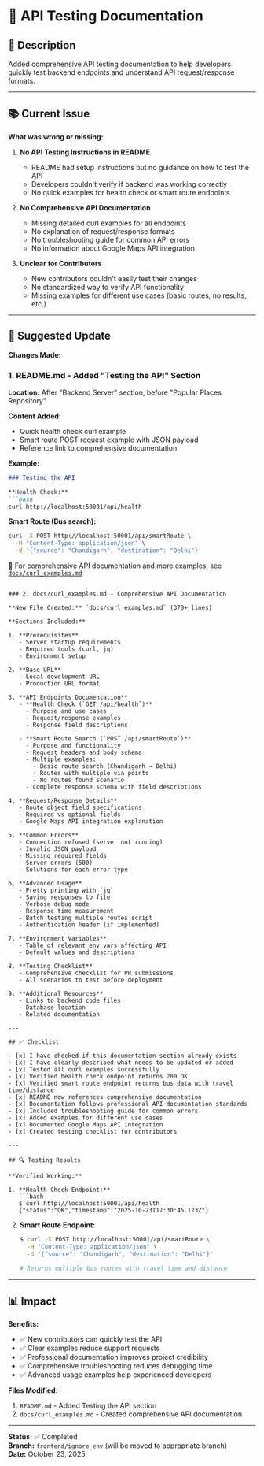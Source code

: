 # 📝 API Testing Documentation

## 📝 Description

Added comprehensive API testing documentation to help developers quickly test backend endpoints and understand API request/response formats.

---

## 📚 Current Issue

**What was wrong or missing:**

1. **No API Testing Instructions in README**
   - README had setup instructions but no guidance on how to test the API
   - Developers couldn't verify if backend was working correctly
   - No quick examples for health check or smart route endpoints

2. **No Comprehensive API Documentation**
   - Missing detailed curl examples for all endpoints
   - No explanation of request/response formats
   - No troubleshooting guide for common API errors
   - No information about Google Maps API integration

3. **Unclear for Contributors**
   - New contributors couldn't easily test their changes
   - No standardized way to verify API functionality
   - Missing examples for different use cases (basic routes, no results, etc.)

---

## 🧠 Suggested Update

**Changes Made:**

### 1. README.md - Added "Testing the API" Section

**Location:** After "Backend Server" section, before "Popular Places Repository"

**Content Added:**
- Quick health check curl example
- Smart route POST request example with JSON payload
- Reference link to comprehensive documentation

**Example:**
```markdown
### Testing the API

**Health Check:**
```bash
curl http://localhost:50001/api/health
```

**Smart Route (Bus search):**
```bash
curl -X POST http://localhost:50001/api/smartRoute \
  -H "Content-Type: application/json" \
  -d '{"source": "Chandigarh", "destination": "Delhi"}'
```

📖 For comprehensive API documentation and more examples, see [`docs/curl_examples.md`](docs/curl_examples.md)
```

### 2. docs/curl_examples.md - Comprehensive API Documentation

**New File Created:** `docs/curl_examples.md` (370+ lines)

**Sections Included:**

1. **Prerequisites**
   - Server startup requirements
   - Required tools (curl, jq)
   - Environment setup

2. **Base URL**
   - Local development URL
   - Production URL format

3. **API Endpoints Documentation**
   - **Health Check (`GET /api/health`)**
     - Purpose and use cases
     - Request/response examples
     - Response field descriptions
   
   - **Smart Route Search (`POST /api/smartRoute`)**
     - Purpose and functionality
     - Request headers and body schema
     - Multiple examples:
       - Basic route search (Chandigarh → Delhi)
       - Routes with multiple via points
       - No routes found scenario
     - Complete response schema with field descriptions

4. **Request/Response Details**
   - Route object field specifications
   - Required vs optional fields
   - Google Maps API integration explanation

5. **Common Errors**
   - Connection refused (server not running)
   - Invalid JSON payload
   - Missing required fields
   - Server errors (500)
   - Solutions for each error type

6. **Advanced Usage**
   - Pretty printing with `jq`
   - Saving responses to file
   - Verbose debug mode
   - Response time measurement
   - Batch testing multiple routes script
   - Authentication header (if implemented)

7. **Environment Variables**
   - Table of relevant env vars affecting API
   - Default values and descriptions

8. **Testing Checklist**
   - Comprehensive checklist for PR submissions
   - All scenarios to test before deployment

9. **Additional Resources**
   - Links to backend code files
   - Database location
   - Related documentation

---

## ✅ Checklist

- [x] I have checked if this documentation section already exists
- [x] I have clearly described what needs to be updated or added
- [x] Tested all curl examples successfully
- [x] Verified health check endpoint returns 200 OK
- [x] Verified smart route endpoint returns bus data with travel time/distance
- [x] README now references comprehensive documentation
- [x] Documentation follows professional API documentation standards
- [x] Included troubleshooting guide for common errors
- [x] Added examples for different use cases
- [x] Documented Google Maps API integration
- [x] Created testing checklist for contributors

---

## 🔍 Testing Results

**Verified Working:**

1. **Health Check Endpoint:**
   ```bash
   $ curl http://localhost:50001/api/health
   {"status":"OK","timestamp":"2025-10-23T17:30:45.123Z"}
   ```

2. **Smart Route Endpoint:**
   ```bash
   $ curl -X POST http://localhost:50001/api/smartRoute \
     -H "Content-Type: application/json" \
     -d '{"source": "Chandigarh", "destination": "Delhi"}'
   
   # Returns multiple bus routes with travel time and distance
   ```

---

## 📊 Impact

**Benefits:**
- ✅ New contributors can quickly test the API
- ✅ Clear examples reduce support requests
- ✅ Professional documentation improves project credibility
- ✅ Comprehensive troubleshooting reduces debugging time
- ✅ Advanced usage examples help experienced developers

**Files Modified:**
1. `README.md` - Added Testing the API section
2. `docs/curl_examples.md` - Created comprehensive API documentation

---

**Status:** ✅ Completed  
**Branch:** `frontend/ignore_env` (will be moved to appropriate branch)  
**Date:** October 23, 2025
